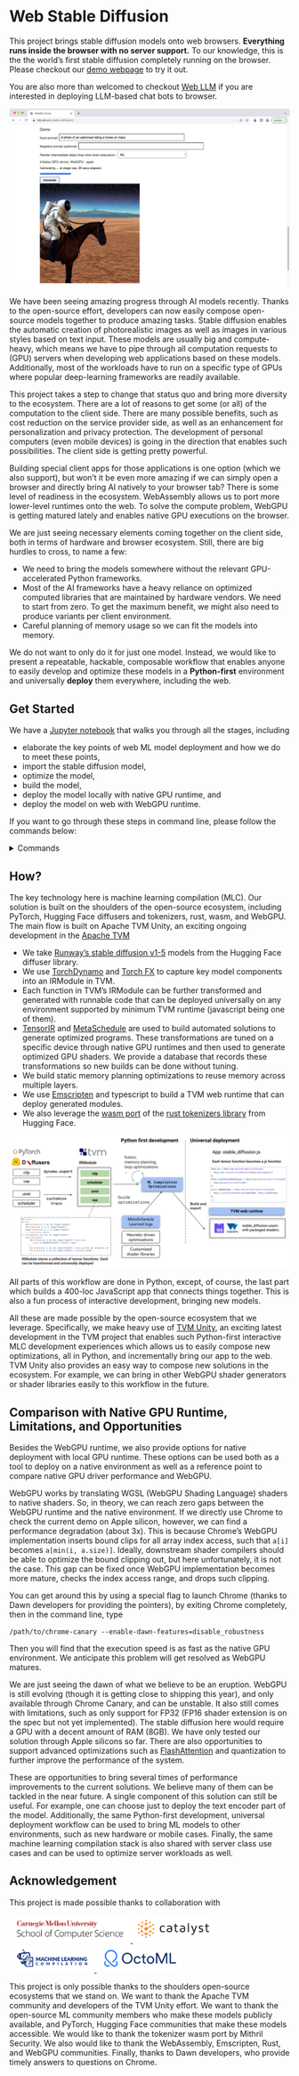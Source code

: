 # Web Stable Diffusion

This project brings stable diffusion models onto web browsers. **Everything runs inside the browser with no server support.** To our knowledge, this is the the world’s first stable diffusion completely running on the browser. Please checkout our [demo webpage](https://websd.mlc.ai/#text-to-image-generation-demo) to try it out.

You are also more than welcomed to checkout [Web LLM](https://github.com/mlc-ai/web-llm) if you are interested in deploying LLM-based chat bots to browser.

<img src="site/img/fig/browser-screenshot.png" alt="Browser screenshot"/>

We have been seeing amazing progress through AI models recently. Thanks to the open-source effort, developers can now easily compose open-source models together to produce amazing tasks. Stable diffusion enables the automatic creation of photorealistic images as well as images in various styles based on text input. These models are usually big and compute-heavy, which means we have to pipe through all computation requests to (GPU) servers when developing web applications based on these models. Additionally, most of the workloads have to run on a specific type of GPUs where popular deep-learning frameworks are readily available.

This project takes a step to change that status quo and bring more diversity to the ecosystem. There are a lot of reasons to get some (or all) of the computation to the client side. There are many possible benefits, such as cost reduction on the service provider side, as well as an enhancement for personalization and privacy protection. The development of personal computers (even mobile devices) is going in the direction that enables such possibilities. The client side is getting pretty powerful. 

Building special client apps for those applications is one option (which we also support), but won’t it be even more amazing if we can simply open a browser and directly bring AI natively to your browser tab? There is some level of readiness in the ecosystem. WebAssembly allows us to port more lower-level runtimes onto the web. To solve the compute problem, WebGPU is getting matured lately and enables native GPU executions on the browser.

We are just seeing necessary elements coming together on the client side, both in terms of hardware and browser ecosystem. Still, there are big hurdles to cross, to name a few:

* We need to bring the models somewhere without the relevant GPU-accelerated Python frameworks.
* Most of the AI frameworks have a heavy reliance on optimized computed libraries that are maintained by hardware vendors. We need to start from zero. To get the maximum benefit, we might also need to produce variants per client environment.
* Careful planning of memory usage so we can fit the models into memory.

We do not want to only do it for just one model. Instead, we would like to present a repeatable, hackable, composable workflow that enables anyone to easily develop and optimize these models in a **Python-first** environment and universally **deploy** them everywhere, including the web.

## Get Started

We have a [Jupyter notebook](https://github.com/mlc-ai/web-stable-diffusion/blob/main/walkthrough.ipynb) that walks you through all the stages, including

* elaborate the key points of web ML model deployment and how we do to meet these points,
* import the stable diffusion model,
* optimize the model,
* build the model,
* deploy the model locally with native GPU runtime, and
* deploy the model on web with WebGPU runtime.

If you want to go through these steps in command line, please follow the commands below:

<details><summary>Commands</summary>

* Install TVM Unity. You can either
    * use `pip3 install mlc-ai-nightly -f https://mlc.ai/wheels` to install the TVM Unity wheel, or
    * follow [TVM’s documentation](https://tvm.apache.org/docs/install/from_source.html) to build from source. **Please use `git checkout origin/unity` to checkout to TVM Unity after git clone.**
* To import, optimize and build the stable diffusion model:
    ```shell
    python3 build.py
    ```
    By default `build.py` takes `apple/m2-gpu` as build target. You can also specify CUDA target via
    ```shell
    python3 build.py --target cuda
    ```
* To deploy the model locally with native GPU runtime:
    ```shell
    python3 deploy.py --prompt "A photo of an astronaut riding a horse on mars."
    ```
    You can substitute the prompt with your own one, and optionally use `--negative-prompt "Your negative prompt"` to specify a negative prompt.
* To deploy the model on web with WebGPU runtime, the last section “Deploy on web” of the [walkthrough notebook](https://github.com/mlc-ai/web-stable-diffusion/blob/main/walkthrough.ipynb) has listed the full instructions which you can refer to. We also provide the same list of plain instructions here:
    <details><summary>Instructions</summary>

    First, let’s install all the prerequisite:
    1. [emscripten](https://emscripten.org). It is an LLVM-based compiler which compiles C/C++ source code to WebAssembly.
        - Follow the [installation instruction](https://emscripten.org/docs/getting_started/downloads.html#installation-instructions-using-the-emsdk-recommended) to install the latest emsdk.
        - Source `emsdk_env.sh` by `source path/to/emsdk_env.sh`, so that `emcc` is reachable from PATH and the command `emcc` works.
    2. [Rust](https://www.rust-lang.org/tools/install).
    3. [`wasm-pack`](https://rustwasm.github.io/wasm-pack/installer/). It helps build Rust-generated WebAssembly, which used for tokenizer in our case here.
    4. Install jekyll by following the [official guides](https://jekyllrb.com/docs/installation/). It is the package we use for website.
    5. Install jekyll-remote-theme by command
        ```shell
        gem install jekyll-remote-theme
        ```
    6. Install [Chrome Canary](https://www.google.com/chrome/canary/). It is a developer version of Chrome that enables the use of WebGPU.

    We can verify the success installation by trying out `emcc`, `jekyll` and `wasm-pack` in terminal respectively.

    Then, prepare all the necessary dependencies for web build:
    ```shell
    ./scripts/prep_deps.sh
    ```

    We can now build the model to WebGPU backend and export the executable to disk in the WebAssembly file format, by running
    ```shell
    python3 build.py --target webgpu
    ```

    The last thing to do is setting up the site with
    ```shell
    ./scripts/local_deploy_site.sh
    ```

    With the site set up, you can go to `localhost:8888/` in Chrome Canary to try out the demo on your local machine. Don’t forget to use
    ```shell
    /Applications/Google\ Chrome\ Canary.app/Contents/MacOS/Google\ Chrome\ Canary --enable-dawn-features=disable_robustness
    ```
    to launch Chrome Canary to turn off the robustness check from Chrome.
    </details>
</details>

## How?

The key technology here is machine learning compilation (MLC). Our solution is built on the shoulders of the open-source ecosystem, including PyTorch, Hugging Face diffusers and tokenizers, rust, wasm, and WebGPU. The main flow is built on Apache TVM Unity, an exciting ongoing development in the [Apache TVM](https://github.com/apache/tvm)

- We take [Runway’s stable diffusion v1-5](https://huggingface.co/runwayml/stable-diffusion-v1-5/tree/main) models from the Hugging Face diffuser library.
- We use [TorchDynamo](https://pytorch.org/tutorials/intermediate/dynamo_tutorial.html) and [Torch FX](https://pytorch.org/docs/stable/fx.html) to capture key model components into an IRModule in TVM.
- Each function in TVM’s IRModule can be further transformed and generated with runnable code that can be deployed universally on any environment supported by minimum TVM runtime (javascript being one of them).
- [TensorIR](https://arxiv.org/abs/2207.04296) and [MetaSchedule](https://arxiv.org/abs/2205.13603) are used to build automated solutions to generate optimized programs. These transformations are tuned on a specific device through native GPU runtimes and then used to generate optimized GPU shaders. We provide a database that records these transformations so new builds can be done without tuning.
- We build static memory planning optimizations to reuse memory across multiple layers.
- We use [Emscripten](https://emscripten.org/) and typescript to build a TVM web runtime that can deploy generated modules.
- We also leverage the [wasm port](https://blog.mithrilsecurity.io/porting-tokenizers-to-wasm/) of the [rust tokenizers library](https://github.com/huggingface/tokenizers) from Hugging Face.

![workflow](site/img/fig/workflow.svg)

All parts of this workflow are done in Python, except, of course, the last part which builds a 400-loc JavaScript app that connects things together. This is also a fun process of interactive development, bringing new models.

All these are made possible by the open-source ecosystem that we leverage. Specifically, we make heavy use of [TVM Unity](https://discuss.tvm.apache.org/t/establish-tvm-unity-connection-a-technical-strategy/13344), an exciting latest development in the TVM project that enables such Python-first interactive MLC development experiences which allows us to easily compose new optimizations, all in Python, and incrementally bring our app to the web. TVM Unity also provides an easy way to compose new solutions in the ecosystem. For example, we can bring in other WebGPU shader generators or shader libraries easily to this workflow in the future.

## Comparison with Native GPU Runtime, Limitations, and Opportunities

Besides the WebGPU runtime, we also provide options for native deployment with local GPU runtime. These options can be used both as a tool to deploy on a native environment as well as a reference point to compare native GPU driver performance and WebGPU.

WebGPU works by translating WGSL (WebGPU Shading Language) shaders to native shaders. So, in theory, we can reach zero gaps between the WebGPU runtime and the native environment. If we directly use Chrome to check the current demo on Apple silicon, however, we can find a performance degradation (about 3x). This is because Chrome’s WebGPU implementation inserts bound clips for all array index access, such that `a[i]` becomes `a[min(i, a.size)]`. Ideally, downstream shader compilers should be able to optimize the bound clipping out, but here unfortunately, it is not the case. This gap can be fixed once WebGPU implementation becomes more mature, checks the index access range, and drops such clipping.

You can get around this by using a special flag to launch Chrome (thanks to Dawn developers for providing the pointers), by exiting Chrome completely, then in the command line, type
```shell
/path/to/chrome-canary --enable-dawn-features=disable_robustness
```
Then you will find that the execution speed is as fast as the native GPU environment. We anticipate this problem will get resolved as WebGPU matures.

We are just seeing the dawn of what we believe to be an eruption. WebGPU is still evolving (though it is getting close to shipping this year), and only available through Chrome Canary, and can be unstable. It also still comes with limitations, such as only support for FP32 (FP16 shader extension is on the spec but not yet implemented). The stable diffusion here would require a GPU with a decent amount of RAM (8GB). We have only tested our solution through Apple silicons so far. There are also opportunities to support advanced optimizations such as [FlashAttention](https://arxiv.org/abs/2205.14135) and quantization to further improve the performance of the system.

These are opportunities to bring several times of performance improvements to the current solutions. We believe many of them can be tackled in the near future. A single component of this solution can still be useful. For example, one can choose just to deploy the text encoder part of the model. Additionally, the same Python-first development, universal deployment workflow can be used to bring ML models to other environments, such as new hardware or mobile cases. Finally, the same machine learning compilation stack is also shared with server class use cases and can be used to optimize server workloads as well.

## Acknowledgement

This project is made possible thanks to collaboration with

<a href="https://www.scs.cmu.edu">
<img src="site/img/logo/cmuscs.png" alt="CMU School of Computer Science" height="50"/>
</a>
<a href="https://catalyst.cs.cmu.edu">
<img src="site/img/logo/catalyst.svg" alt="Catalyst" height="50"/>
</a>
<a href="https://mlc.ai">
<img src="site/img/logo/mlc-logo-with-text-landscape.svg" alt="MLC" height="50"/>
</a>
<a href="https://octoml.ai">
<img src="site/img/logo/octoml.png" alt="OctoML" height="50"/>
</a>

This project is only possible thanks to the shoulders open-source ecosystems that we stand on. We want to thank the Apache TVM community and developers of the TVM Unity effort. We want to thank the open-source ML community members who make these models publicly available, and PyTorch, Hugging Face communities that make these models accessible. We would like to thank the tokenizer wasm port by Mithril Security. We also would like to thank the WebAssembly, Emscripten, Rust, and WebGPU communities. Finally, thanks to Dawn developers, who provide timely answers to questions on Chrome.
